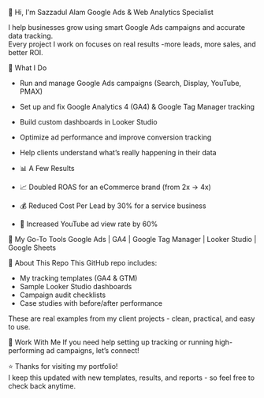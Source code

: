 👋 Hi, I'm Sazzadul Alam 
Google Ads & Web Analytics Specialist

I help businesses grow using smart Google Ads campaigns and accurate data tracking.  
Every project I work on focuses on real results -more leads, more sales, and better ROI.

💼 What I Do
- Run and manage Google Ads campaigns (Search, Display, YouTube, PMAX)  
- Set up and fix Google Analytics 4 (GA4) & Google Tag Manager tracking  
- Build custom dashboards in Looker Studio  
- Optimize ad performance and improve conversion tracking  
- Help clients understand what’s really happening in their data  

- 📊 A Few Results
- 📈 Doubled ROAS for an eCommerce brand (from 2x → 4x)  
- 💰 Reduced Cost Per Lead by 30% for a service business  
- 🎯 Increased YouTube ad view rate by 60%  

🧰 My Go-To Tools
Google Ads | GA4 | Google Tag Manager | Looker Studio | Google Sheets  

🧾 About This Repo
This GitHub repo includes:
- My tracking templates (GA4 & GTM)  
- Sample Looker Studio dashboards  
- Campaign audit checklists  
- Case studies with before/after performance  

These are real examples from my client projects - clean, practical, and easy to use.

🤝 Work With Me
If you need help setting up tracking or running high-performing ad campaigns, let’s connect!


⭐ Thanks for visiting my portfolio!  
I keep this updated with new templates, results, and reports - so feel free to check back anytime.
